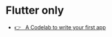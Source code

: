 # Flutter only

- <a href="https://docs.flutter.dev/get-started/codelab" target="_blank">👉 &nbsp; A Codelab to write your first app</a>
